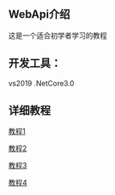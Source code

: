 ## WebApi介绍

这是一个适合初学者学习的教程

## 开发工具：
vs2019 
.NetCore3.0

## 详细教程

[教程1](https://www.jianshu.com/p/364f1842cae5)

[教程2](https://www.jianshu.com/p/0f7141ba03f6)

[教程3](https://www.jianshu.com/p/c765d29d1bb5)

[教程4](https://www.jianshu.com/p/5c28f2f0f9c1)
